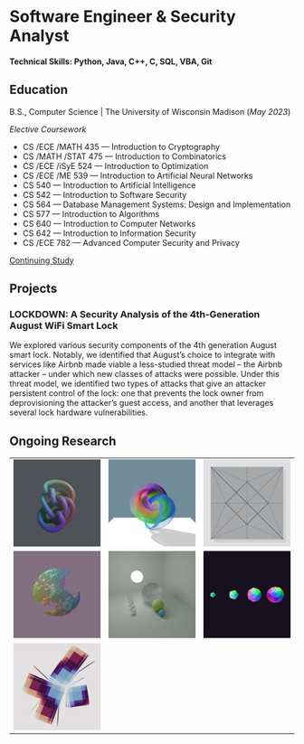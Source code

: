 # Software Engineer & Security Analyst

#### Technical Skills: Python, Java, C++, C, SQL, VBA, Git

## Education
B.S., Computer Science | The University of Wisconsin Madison (_May 2023_)

<i>Elective Coursework</i>
- CS /​ECE /​MATH  435 — Introduction to Cryptography
- CS /MATH /​STAT  475 — Introduction to Combinatorics
- CS /​ECE /​iSyE  524 — Introduction to Optimization
- CS /ECE ​/​ME  539 — Introduction to Artificial Neural Networks
- CS 540 — Introduction to Artificial Intelligence
- CS 542 — Introduction to Software Security
- CS 564 — Database Management Systems: Design and Implementation
- CS 577 — Introduction to Algorithms
- CS 640 — Introduction to Computer Networks
- CS 642 — Introduction to Information Security
- CS /ECE 782 — Advanced Computer Security and Privacy

<a href= "./project-crease.html">Continuing Study</a>

## Projects
### LOCKDOWN: A Security Analysis of the 4th-Generation August WiFi Smart Lock

We explored various security components of the 4th generation August smart lock. Notably, we identified that August’s choice to integrate with services like Airbnb made viable a less-studied threat model – the Airbnb attacker – under which new classes of attacks were possible. Under this threat model, we identified two types of attacks that give an attacker persistent control of the lock: one that prevents the lock owner from deprovisioning the attacker’s guest access, and another that leverages several lock hardware vulnerabilities.

## Ongoing Research
<table style="width:100%">

  <tr>
    <td style="width:33%">
      <a href="./project-grid-diagrams.html">
        <img src="./assets/img/project-grid-diagrams.png"/>
      </a>
    </td>
    <td style="width:33%">
      <a href="./project-hopf.html">
        <img src="./assets/img/project-hopf.png"/>
      </a>
    </td>
    <td style="width:33%">
      <a href="./project-crease.html">
        <img src="./assets/img/project-crease.png"/>
      </a>
    </td>
  </tr>

  <tr>
    <td style="width:33%">
      <a href="./project-marching-cubes.html">
        <img src="./assets/img/project-marching-cubes.png"/>
      </a>
    </td>
    <td style="width:33%">
      <a href="./project-flow.html">
        <img src="./assets/img/project-flow.png"/>
      </a>
    </td>
    <td style="width:33%">
      <a href="./project-polychora.html">
        <img src="./assets/img/project-polychora.png"/>
      </a>
    </td>
  </tr>

  <tr>
    <td style="width:33%">
      <a href="./project-unfolding.html">
        <img src="./assets/img/project-unfolding.png"/>
      </a>
    </td>
  </tr>

</table>
